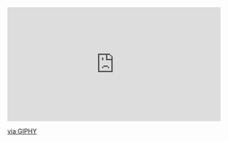 <iframe src="https://giphy.com/embed/YyaKR9PFm4uf4eCltY" width="480" height="258" frameBorder="0" class="giphy-embed" allowFullScreen></iframe><p><a href="https://giphy.com/gifs/YyaKR9PFm4uf4eCltY">via GIPHY</a></p>



